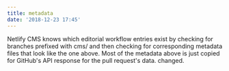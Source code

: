 ```yaml
---
title: metadata
date: '2018-12-23 17:45'
---
```

Netlify CMS knows which editorial workflow entries exist by checking for branches prefixed with cms/ and then checking for corresponding metadata files that look like the one above. Most of the metadata above is just copied for GitHub's API response for the pull request's data.  changed.
